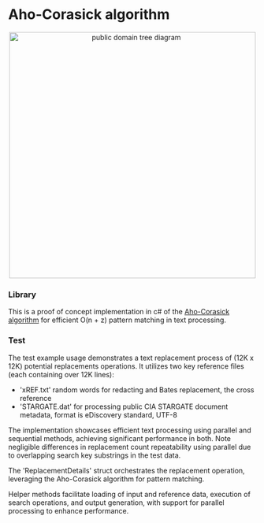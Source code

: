 # Aho-Corasick algorithm

<p align="center">
<img src="https://upload.wikimedia.org/wikipedia/commons/9/90/A_diagram_of_the_Aho-Corasick_string_search_algorithm.svg" width="500"  alt="public domain tree diagram">
</p>

### Library
This is a proof of concept implementation in c# of the [Aho-Corasick algorithm](https://en.wikipedia.org/wiki/Aho%E2%80%93Corasick_algorithm) for efficient O(n + z) pattern matching in text processing. 



### Test
The test example usage demonstrates a text replacement process of (12K x 12K) potential replacements operations. 
It utilizes two key reference files (each containing over 12K lines): 
- 'xREF.txt' random words for redacting and Bates replacement, the cross reference 
- 'STARGATE.dat' for processing public CIA STARGATE document metadata, format is eDiscovery standard, UTF-8

The implementation showcases efficient text processing using parallel and sequential methods, achieving significant performance in both.
Note negligible differences in replacement count repeatability using parallel due to overlapping search key substrings in the test data.

The 'ReplacementDetails' struct orchestrates the replacement operation, leveraging the Aho-Corasick algorithm for pattern matching. 

Helper methods facilitate loading of input and reference data, execution of search operations, and output generation, 
with support for parallel processing to enhance performance.
